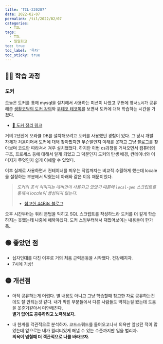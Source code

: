 ```yaml
---
title: 'TIL-220207'
date: 2022-02-07
permalink: /til/2022/02/07
categories:
  - TIL
tags:
  - TIL
  - 일일회고
toc: true
toc_label: '목차'
toc_sticky: true
---
```


<!--more-->


## 👨‍💻 학습 과정

### 도커

오늘은 도커를 통해 mysql을 설치해서 사용하는 미션이 나왔고 구현에 앞서`노리`가 공유해준 [생활코딩의 도커 강의]()와 [우테코 테코톡]()를 보면서 도커에 대해 학습하는 시간을 가졌다.

- [📝 도커 정리 링크](https://kale02.notion.site/Docker-0eeed1d05ec24377975cd18a6e9aa01a)

거의 2년전에 오라클 DB를 설치해보려고 도커를 사용했던 경험이 있다. 그 당시 개발 자체가 처음이어서 도커에 대해 찾아봤지만 무슨말인지 이해를 못하고 그냥 블로그를 찾아보며 코드만 따라쳐서 겨우 설치했었다. 하지만 이번 cs과정을 거쳐오면서 컴퓨터의 구조, 프로세스 등에 대해서 알게 되었고 그 덕분인지 도커의 탄생 배경, 컨테이너와 이미지가 무엇인지 쉽게 이해할 수 있었다.  

이후 실제로 사용하면서 컨테이너를 띄우는 작업까지는 비교적 수월하게 했는데 locale을 설정하는 부분에서 막혔는데 아래와 같은 이유 때문이었다.
> _도커의 공식 이미지는 데비안이 사용되고 있었기 때문에 `local-gen` 스크립트를 통해서 locale이 생성되지 않는다._  
> - [참고한 44Bits 블로그](https://www.44bits.io/ko/post/setup_linux_locale_on_ubuntu_and_debian_container)

오후 시간부터는 쿼리 문법을 익히고 SQL 스크립트를 작성하느라 도커를 더 깊게 학습하지는 못했는데 나중에 해봐야겠다. 도커 스웜부터해서 재밌어보이는 내용들이 한가득..



## 🟢 좋았던 점

- 십자인대를 다친 이후로 거의 처음 근력운동을 시작했다. 건강해지자.
- 7시에 기상!

## 🟡 개선점

- 아직 공유하는게 어렵다. 별 내용도 아니고 그냥 학습할때 참고한 자료 공유하는건데도 잘 안되는것 같다. 내가 막힌 부분들에서 다른 사람들도 막히는걸 봤는데 도움을 못준거같아서 미안해진다.  
**별거 없어도 공유하려고 노력해보자.**

- 내 한계를 객관적으로 분석하자. 코드스쿼드를 들어오고나서 의욕만 앞섰던 적이 많았는데 앞으로는 내가 퀄리티있게 해낼 수 있는 수준까지만 일을 벌리자.  
**의욕이 넘칠때 더 객관적으로 나를 바라보자.**